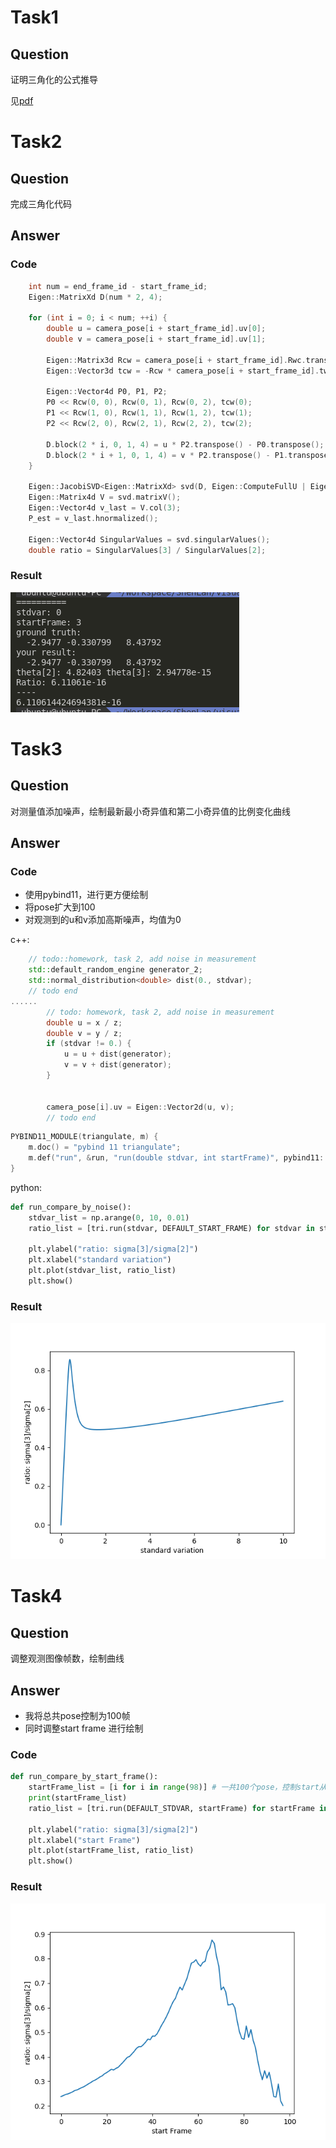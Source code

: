 # Task1

## Question

证明三角化的公式推导

见[pdf](Task1.pdf)

# Task2

## Question

完成三角化代码

## Answer

### Code

```c++
    int num = end_frame_id - start_frame_id;
    Eigen::MatrixXd D(num * 2, 4);

    for (int i = 0; i < num; ++i) {
        double u = camera_pose[i + start_frame_id].uv[0];
        double v = camera_pose[i + start_frame_id].uv[1];

        Eigen::Matrix3d Rcw = camera_pose[i + start_frame_id].Rwc.transpose();
        Eigen::Vector3d tcw = -Rcw * camera_pose[i + start_frame_id].twc;

        Eigen::Vector4d P0, P1, P2;
        P0 << Rcw(0, 0), Rcw(0, 1), Rcw(0, 2), tcw(0);
        P1 << Rcw(1, 0), Rcw(1, 1), Rcw(1, 2), tcw(1);
        P2 << Rcw(2, 0), Rcw(2, 1), Rcw(2, 2), tcw(2);

        D.block(2 * i, 0, 1, 4) = u * P2.transpose() - P0.transpose();
        D.block(2 * i + 1, 0, 1, 4) = v * P2.transpose() - P1.transpose();
    }

    Eigen::JacobiSVD<Eigen::MatrixXd> svd(D, Eigen::ComputeFullU | Eigen::ComputeFullV);
    Eigen::Matrix4d V = svd.matrixV();
    Eigen::Vector4d v_last = V.col(3);
    P_est = v_last.hnormalized();

    Eigen::Vector4d SingularValues = svd.singularValues();
    double ratio = SingularValues[3] / SingularValues[2];
```

### Result

![](./triangulate.png)

# Task3

## Question

对测量值添加噪声，绘制最新最小奇异值和第二小奇异值的比例变化曲线

## Answer

### Code

* 使用pybind11，进行更方便绘制
* 将pose扩大到100
* 对观测到的u和v添加高斯噪声，均值为0

c++:

```c++
	// todo::homework, task 2, add noise in measurement
    std::default_random_engine generator_2;
    std::normal_distribution<double> dist(0., stdvar);
    // todo end  
......
		// todo: homework, task 2, add noise in measurement
        double u = x / z;
        double v = y / z;
        if (stdvar != 0.) {
            u = u + dist(generator);
            v = v + dist(generator);
        }


        camera_pose[i].uv = Eigen::Vector2d(u, v);
        // todo end
```



```c++
PYBIND11_MODULE(triangulate, m) {
    m.doc() = "pybind 11 triangulate";
    m.def("run", &run, "run(double stdvar, int startFrame)", pybind11::arg("stdvar"), pybind11::arg("startFrame"));
}
```

python:

```python
def run_compare_by_noise():
    stdvar_list = np.arange(0, 10, 0.01)
    ratio_list = [tri.run(stdvar, DEFAULT_START_FRAME) for stdvar in stdvar_list]

    plt.ylabel("ratio: sigma[3]/sigma[2]")
    plt.xlabel("standard variation")
    plt.plot(stdvar_list, ratio_list)
    plt.show()
```

### Result

![](./stdvar.png)

# Task4

## Question

调整观测图像帧数，绘制曲线

## Answer

* 我将总共pose控制为100帧
* 同时调整start frame 进行绘制

### Code

```python
def run_compare_by_start_frame():
    startFrame_list = [i for i in range(98)] # 一共100个pose，控制start从0到98
    print(startFrame_list)
    ratio_list = [tri.run(DEFAULT_STDVAR, startFrame) for startFrame in startFrame_list]
    
    plt.ylabel("ratio: sigma[3]/sigma[2]")
    plt.xlabel("start Frame")
    plt.plot(startFrame_list, ratio_list)
    plt.show()
```



### Result

![](./startFrame.png)